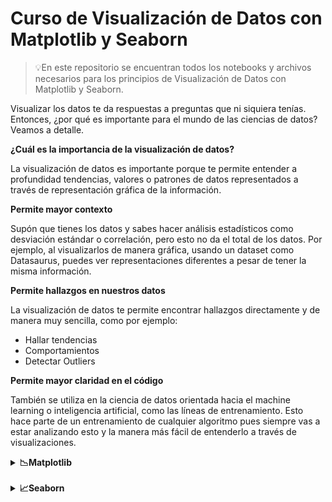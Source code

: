 # Curso de Visualización de Datos con Matplotlib y Seaborn

>💡En este repositorio se encuentran todos los notebooks y archivos necesarios para los principios de Visualización de Datos con Matplotlib y Seaborn.

Visualizar los datos te da respuestas a preguntas que ni siquiera tenías. Entonces, ¿por qué es importante para el mundo de las ciencias de datos? Veamos a detalle.

**¿Cuál es la importancia de la visualización de datos?**

La visualización de datos es importante porque te permite entender a profundidad tendencias, valores o patrones de datos representados a través de representación gráfica de la información.

**Permite mayor contexto**

Supón que tienes los datos y sabes hacer análisis estadísticos como desviación estándar o correlación, pero esto no da el total de los datos. Por ejemplo, al visualizarlos de manera gráfica, usando un dataset como Datasaurus, puedes ver representaciones diferentes a pesar de tener la misma información.

**Permite hallazgos en nuestros datos**

La visualización de datos te permite encontrar hallazgos directamente y de manera muy sencilla, como por ejemplo:

- Hallar tendencias
- Comportamientos
- Detectar Outliers

**Permite mayor claridad en el código**

También se utiliza en la ciencia de datos orientada hacia el machine learning o inteligencia artificial, como las líneas de entrenamiento. Esto hace parte de un entrenamiento de cualquier algoritmo pues siempre vas a estar analizando esto y la manera más fácil de entenderlo a través de visualizaciones.
<details>
  <summary><strong>📉Matplotlib</strong></summary>
  <a href="https://matplotlib.org/stable/plot_types/basic/plot.html#sphx-glr-plot-types-basic-plot-py">Documentación de Matplotlib</a>
  <p>Esta librería esta escrita sobre Python, emula los comandos de Matlab y usa Numpy.</p>
  <details>
    <summary>🟢Pyplot básico</summary>
    Pyplot es una herramienta que tiene Matplotlib para ejecutar gráficas de manera sencilla. <a href="">Véamos cómo puedes lograrlo</a>.
    <br><br>
    Cambiemos el color de la gráfica
    <table>
      <tr>
        <th>Character</th>
        <th>Color</th>
      </tr>
      <tr>
        <td>'b'</td>
        <td>blue</td>
      </tr>
      <tr>
        <td>'g'</td>
        <td>green</td>
      </tr>
      <tr>
        <td>'m'</td>
        <td>magenta</td>
      </tr>
    </table>
    <br>
    Cambiemos el tipo de marcador
    <table>
      <tr>
        <th>Character</th>
        <th>Description</th>
      </tr>
      <tr>
        <td>'.'</td>
        <td>point marker</td>
      </tr>
      <tr>
        <td>','</td>
        <td>pixel marker</td>
      </tr>
      <tr>
        <td>'o'</td>
        <td>circle marker</td>
      </tr>
      <tr>
        <td>'v'</td>
        <td>triangle_down marker</td>
      </tr>
      <tr>
        <td>'^'</td>
        <td>triangle_up marker</td>
      </tr>
      <tr>
        <td>'&lt;'</td>
        <td>triangle_left marker</td>
      </tr>
      <tr>
        <td>'&gt;'</td>
        <td>triangle_right marker</td>
      </tr>
    </table>
    <br>
    Cambiemos el tipo de línea
    <table>
      <tr>
        <th>Character</th>
        <th>Description</th>
      </tr>
      <tr>
        <td>'-'</td>
        <td>solid line style</td>
      </tr>
      <tr>
        <td>'--'</td>
        <td>dashed line style</td>
      </tr>
      <tr>
        <td>'-.'</td>
        <td>dash-dot line style</td>
      </tr>
      <tr>
        <td>':'</td>
        <td>dotted line style</td>
      </tr>
    </table>
  </details>
  <details>
    <summary>🟢Subplot</summary>
    Subplot permite crear gráficos dentro de una gráfica. Esto lo hace a través de una matriz de gráficos y se puede acceder a ellos a través de índices, <a href="https://matplotlib.org/stable/gallery/lines_bars_and_markers/barh.html#sphx-glr-gallery-lines-bars-and-markers-barh-py">Notebook</a>.
    <br>Los parámetros de subplot funcionan:
    <ul>
      <li>Filas</li>
      <li>Columnas</li>
      <li>Index(No. de gráfico)</li>
    </ul>
  </details>
  <details>
    <summary>🟢Método orientado a objetos</summary>
    <a href="/">Notebook</a>.
    <br>
    Hay distintas maneras de hacer gráficas dentro de Matplotlib, ya vimos pyplot; sin embargo, es muy complicado personalizarla y entrar a ciertos parámetros. Por ello, existe el método orientado a objetos.
    <br>
    Un objeto define una figura, esa figura es un lienzo en el cual podemos introducir diferentes grá ficas(axes), de las cuales cada una posee sus propios ejes(axis).
    <br>
    La figura representa el todo, dentro de ella vamos a configurar gráficas las cuales contienen diferentes ejes.
    <br>Es un poco más complicado, pero en el mismo gráfico podemos personalizarlo mucho mejor.
    <br></br>
    Parámetros de axes:
    <ul>
      <li>Pos. Eje x</li>
      <li>Pos. Eje y</li>
      <li>Size graph eje x</li>
      <li>Size graph eje y</li>
    </ul>
    <strong>Diferencias entre Pyplot y Object Oriented </strong>
    <table>
      <tr>
        <th>Pyplot</th>
        <th>Object Oriented</th>
      </tr>
      <tr>
        <td>Rápido</td>
        <td>Mayor personalización</td>
      </tr>
      <tr>
        <td>Fácil</td>
        <td>Más código</td>
      </tr>
      <tr>
        <td>Una sola figura</td>
        <td>Más amigable a múltiples diagramas</td>
      </tr>
    </table>
  </details>
  <details>
    <summary>🟢Subplots</summary>
    <a href="/">Notebook</a>.
    <p>Con subplots se puede trabajar en un arreglo de gráficas a las cuales se accede a través de los índices.</p>
  </details>
  <details>
    <summary>🟢Leyendas, etiquetas, títulos, tamaño</summary>
    <a href="/">Notebook</a>.
    <p>Para dar contexto a nuestros gráficos necesitamos usar títulos, leyendas, tamaño o etiquetas, para que nuestra gráfica tenga un contexto más amplio.</p>
  </details>
  <details>
    <summary>🟢Colores y estilos</summary>
    <a href="/">Notebook</a>.
    <p>Podemos personalizar mejor nuestros gráficos con diferentes colores y estilos, así, se entenderá mucho mejor nuestras gráficas.</p>
  </details>
  <details>
    <summary>🟢Bar Plot</summary>
    <a href="/">Notebook</a>.
    <p>El gráfico de barras nos permite graficar variables categóricas, es decir, variables de texto, lo que es muy importante en el mundo de la ciencia de datos y Matplotlib ofrece ciertas características que nos facilita la vida en cuanto a graficar este tipo de variables.</p>
  </details> 
  <details>
    <summary>🟢Crear otro tipo de gráficas </summary>
    <a href="/">Notebook</a>.
    <p>Existen otros tipos de gráficos que Matplotlib nos proporciona para ser mucho más certeros en nuestros análisis.</p>
  </details> 
</details>

<br>
<details>
  <summary><strong>📈Seaborn</strong></summary>
  <a href="https://seaborn.pydata.org/tutorial/function_overview.html"> Documentación de Seaborn</a>
  <p>Seaborn es una librería construida sobre Matplotlib, por lo que hereda todas las bondades de la misma. Fue escrita por Michael Waskom y está integrada para estructuras de Pandas por lo que está optimizada para funcionar con DataFrames.</p>
  <h3>Ventajas de Seaborn</h3>
  <p>Seaborn tiene diferentes ventajas y entre ellas encuentras principalmente:</p>
  <ul>
    <li>Tiene una gran velocidad</li>
    <li>Facilidad para escribir código</li>
    <li>Altamente customizable entre gráficas y visualizaciones</li>
  </ul>
  <strong>Estructura Básica de Seaborn</strong>
  <pre><code>sns.Tipo de Grafica(
      data='Dataset',
      x='Data en el eje x',
      y='Data en el eje y',
      hue='Variable de agrupamiento')
  </code></pre>
  <h3>Tipos de Gráficas que tiene Seaborn</h3>
  <p>Seaborn ofrece ciertas características principales para problemas específicos de visualización de datos:</p>
  <ul>
    <li>Diagramas o gráficas relacionables</li>
    <li>Distribución de datos</li>
    <li>Graficar variables categóricas</li>
  </ul>

  Por ejemplo:

    Relplot (relacional): scatterplot, lineplot.
    Displot (distribuciones): histplot, kdeplot, ecdfplot, rugplot.
    Catplot (categorica): stripplot, swamplot, boxplot, violinplot, pointplot, barplot.
  <details>
    <summary>🟢Set </summary>
    <a href="/">Notebook</a>.
    <p>Set es un método de Seaborn que permite configurar el estilo, fuente y color de las gráficas.</p>
    <strong>¿Qué necesitas saber al usar Set?</strong>
    <ul>
      <li>Este parámetro afecta a todas las gráficas que creamos, incluidas las que no usan Seaborn.</li>
      <li>Podemos resetear los valores utilizando el método reset_orig.</li>
      <li>Este parámetro es un atajo de set_theme, que es el recomendado según la documentación.</li>
    </ul>
  </details>
  <details>
    <summary>Parámetros más usados con Seaborn</summary>
    <a href="/">Notebook</a>.
    <p>Seaborn tiene una gran variedad de gráficos, pero también tiene ciertos parámetros para cada gráfico, vamos a ver cuáles son los más comunes:</p>
  </details>
  <details>
    <summary>Distribuciones</summary>
    <p>Seaborn ofrece algunas gráficas u opciones que te permiten trabajar con distribuciones orientadas a tipos de datos numéricos. Veamos como puedes lograrlo utilizando <a href="/">código</a>.</p>
  </details>


</details>
